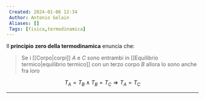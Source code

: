 ```yaml
---
 Created: 2024-01-06 12:34
 Author: Antonio Gelain
 Aliases: []
 Tags: [fisica,termodinamica]
---
```


Il **principio zero della termodinamica** enuncia che:
> Se i [[Corpo|corpi]] $A$ e $C$ sono entrambi in [[Equilibrio termico|equilibrio termico]] con un terzo corpo $B$ allora lo sono anche fra loro

$$T_{A} = T_{B} \land T_{B} = T_{C} \Rightarrow T_{A} = T_{C}$$

---

